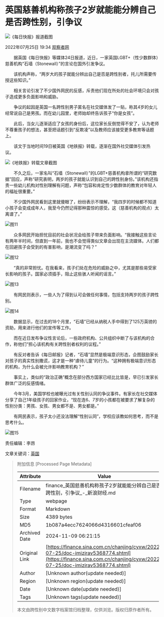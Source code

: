 # 英国慈善机构称孩子2岁就能能分辨自己是否跨性别，引争议

![《每日快报》报道截图](//n.sinaimg.cn/sinakd20220725s/85/w610h275/20220725/3899-913822067f73d7314f16a3abd034e789.png)

2022年07月25日 19:34 [观察者网](https://www.toutiao.com/i7124272153570705961)

　　据英国《每日快报》等媒体24日报道，近日，一家英国LGBT+（性少数群体）慈善机构“石墙（Stonewall）”的言论在国外引发争议。

　　该机构声称，“两岁大的孩子就能分辨出自己是否是跨性别者，托儿所需要传授这些知识。”

　　相关言论引发了不少国外网民的反感，斥责他们现在所处的社会环境只会对孩子造成更多负面影响和威胁。

　　争议的起因是英国一名跨性别男子匿名在社交媒体发了一贴，称其4岁的女儿经常说自己是男孩。而在幼儿园里，老师始却终告诉孩子“你是女孩”。

　　此后，当女儿逐渐适应了女孩的身份后，这位家长反倒觉得不安了，认为老师不尊重孩子的想法，甚至把话题引到“反欺凌”以及教师应该接受更多教育等话题上。

　　该文于当地时间19日被英国《地铁报》转载，逐渐在国外社交媒体引发热议。

![《地铁报》转载文章截图](//n.sinaimg.cn/sinakd20220725s/6/w640h166/20220725/5522-20ebbb861361bc58cd29125d6438595a.png)

　　不久之后，一家名叫“石墙（Stonewall）”的LGBT+慈善机构拿所谓的“研究数据”回应，声称“研究表明，两岁的孩子就能认识到自己的跨性别身份。”该机构还指责一些幼儿机构对性别理解有问题，声称“包容和肯定性少数群体的教育对年轻人的福祉很重要。”

　　不少国外网民看到这里就傻眼了，纷纷表示不理解，“我四岁的时候都不知道小孩子会变成成年人，我至今仍然记得那种震惊的感受。这（慈善机构的观点）太离谱了。”

![图11](//n.sinaimg.cn/sinakd20220725s/102/w586h316/20220725/12b6-bc767c68b3bec01dc6117052fea731f1.png)

　　众多网民开始担忧目前的社会状况会给孩子带来负面影响。“我接触这些言论有两年半时间，但直到一年前，我也不会觉得类似文章会出现在主流媒体。人们都在回避孩子会受到的有害影响，是潮流变了吗？”

![图12](//n.sinaimg.cn/sinakd20220725s/54/w601h253/20220725/4f82-c0aeaf273e18e7c7d3da86e9843d806c.png)

　　“真的非常担忧。在我看来，孩子们处在危险的威胁之中，尤其是那些易受家长影响的孩子。国家必须插手，阻止这些骇人听闻的谣言。”

![图13](//n.sinaimg.cn/sinakd20220725s/125/w595h330/20220725/d8ea-422bd5ce09d4a6cfb4140c08fcee4cf4.png)

　　有网民则表示，一些人为了得到认可会做任何事情，包括支持两岁的孩子跨性别。

![图14](//n.sinaimg.cn/sinakd20220725s/121/w579h342/20220725/010f-c411f9016e890d1b4814319eb960b290.png)

　　数据显示，在过去的18个月里，“石墙”已经从纳税人手中得到了125万英镑的资助，用来进行他们的宣传等工作。

　　而在近日发布争议性言论后，一些政府机构、公共组织中断了与该机构的合作，称他们“担心该机构有关跨性别者权利的议程。”

　　有反对者告诉《每日邮报》记者，“石墙”显然是极端意识形态，企图鼓励家长对孩子的真实性别撒谎，这才是一种“虐待儿童”的行为。“这种拥有极端意识形态的机构，为什么会被允许影响教育机构？”

　　事实上，类似的“政治正确”概念在部分西方国家已经比比皆是，早已引发家长群体广泛的反感情绪。

　　今年3月，美国学校也被曝光过有关性别认同的争议事件。有家长在社交媒体分享了自己1年级孩子的回家作业，“现在连6、7岁的小孩都在被要求了解复杂的性别分类：男孩、女孩、男女都不是、男女都是。”

　　有网民表示，孩子太小还没法理解“性别认同”，学校应该教如何思考，而不是思考什么。

![图15](//n.sinaimg.cn/sinakd20220725s/461/w596h665/20220725/fbf2-fe8e271e1e2a22d471d59cf3936eb286.jpg)

责任编辑：李昂

文章关键词：[英国](http://tags.finance.sina.com.cn/英国)

> 附加信息 [Processed Page Metadata]
>
> | Attribute       | Value                                  |
> |-----------------|----------------------------------------|
> | Filename        | finance_英国慈善机构称孩子2岁就能能分辨自己是否跨性别，引争议_-_新浪财经.md                             |
> | Type            | webpage                                 |
> | Format          | Markdown                               |
> | Size            | 4389 bytes                           |
> | MD5             | 1b087a4ecc7624066d4316601cfeaf06                                  |
> | Archived Date   | 2024-11-09 06:21:15                             |
> | Original Link   | [https://finance.sina.com.cn/chanjing/cyxw/2022-07-25/doc-imizirav5368774.shtml](https://finance.sina.com.cn/chanjing/cyxw/2022-07-25/doc-imizirav5368774.shtml)                         |
> | Author          | [Unknown author(update needed)]                              |
> | Region          | [Unknown region(update needed)]                              |
> | Date            | [Unknown date(update needed)]                                 |
> | Tags            | [Unknown tags(update needed)]                                 |
>
> 本文由跨性别中文数字档案馆归档整理，仅供浏览。版权归原作者所有。
>